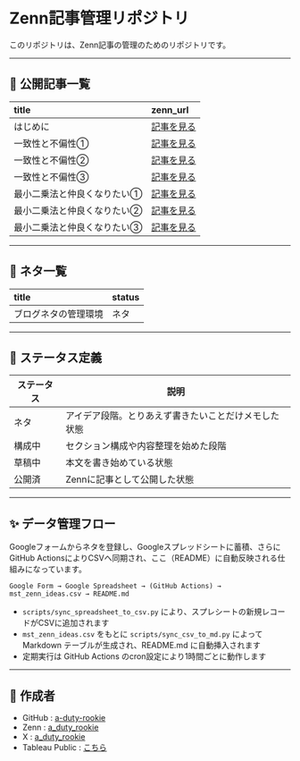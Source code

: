 # Zenn記事管理リポジトリ

このリポジトリは、Zenn記事の管理のためのリポジトリです。

---

## 👣 公開記事一覧

<!-- BEGIN_PUB_TABLE -->
| title          | zenn_url                                                         |
|:---------------|:-----------------------------------------------------------------|
| はじめに           | [記事を見る](https://zenn.dev/a_duty_rookie/articles/article_00001_1) |
| 一致性と不偏性①       | [記事を見る](https://zenn.dev/a_duty_rookie/articles/article_00002_1) |
| 一致性と不偏性②       | [記事を見る](https://zenn.dev/a_duty_rookie/articles/article_00002_2) |
| 一致性と不偏性③       | [記事を見る](https://zenn.dev/a_duty_rookie/articles/article_00002_3) |
| 最小二乗法と仲良くなりたい① | [記事を見る](https://zenn.dev/a_duty_rookie/articles/article_00003_1) |
| 最小二乗法と仲良くなりたい② | [記事を見る](https://zenn.dev/a_duty_rookie/articles/article_00003_2) |
| 最小二乗法と仲良くなりたい③ | [記事を見る](https://zenn.dev/a_duty_rookie/articles/article_00003_3) |
<!-- END_PUB_TABLE -->

---

## 👣 ネタ一覧

<!-- BEGIN_SEEDS_TABLE -->
| title      | status   |
|:-----------|:---------|
| ブログネタの管理環境 | ネタ       |
<!-- END_SEEDS_TABLE -->

---

## 👀 ステータス定義

| ステータス | 説明                                                 |
| ---------- | ---------------------------------------------------- |
| ネタ       | アイデア段階。とりあえず書きたいことだけメモした状態 |
| 構成中     | セクション構成や内容整理を始めた段階                 |
| 草稿中     | 本文を書き始めている状態                             |
| 公開済     | Zennに記事として公開した状態                         |

---

## ✨ データ管理フロー

Googleフォームからネタを登録し、Googleスプレッドシートに蓄積、さらにGitHub ActionsによりCSVへ同期され、ここ（README）に自動反映される仕組みになっています。

```plaintext
Google Form → Google Spreadsheet → (GitHub Actions) → mst_zenn_ideas.csv → README.md
```

* `scripts/sync_spreadsheet_to_csv.py` により、スプレシートの新規レコードがCSVに追加されます
* `mst_zenn_ideas.csv` をもとに `scripts/sync_csv_to_md.py` によってMarkdown テーブルが生成され、README.md に自動挿入されます
* 定期実行は GitHub Actions のcron設定により1時間ごとに動作します

---

## 👤 作成者

* GitHub : [a-duty-rookie](https://github.com/a-duty-rookie)
* Zenn : [a\_duty\_rookie](https://zenn.dev/a_duty_rookie)
* X : [a\_duty\_rookie](https://x.com/a_duty_rookie)
* Tableau Public : [こちら](https://public.tableau.com/app/profile/taro.yu/vizzes)
